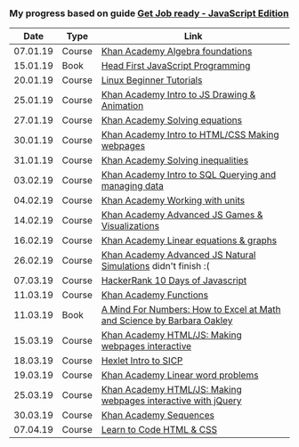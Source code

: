### My progress based on guide [Get Job ready - JavaScript Edition](https://github.com/P1xt/p1xt-guides/blob/master/job-ready-javascript-edition-3.0.md)
| Date | Type | Link |
| ---- | ---- | ---- |
| 07.01.19 | Course | [Khan Academy Algebra foundations](https://www.khanacademy.org/math/algebra/introduction-to-algebra) |
| 15.01.19 | Book | [Head First JavaScript Programming](https://www.oreilly.com/library/view/head-first-javascript/9781449340124/) |
| 20.01.19 | Course | [Linux Beginner Tutorials](https://www.linux.org/forums/linux-beginner-tutorials.123/) |
| 25.01.19 | Course | [Khan Academy Intro to JS Drawing & Animation](https://www.khanacademy.org/computing/computer-programming/programming) |
| 27.01.19 | Course | [Khan Academy Solving equations](https://www.khanacademy.org/math/algebra/one-variable-linear-equations) |
| 30.01.19 | Course | [Khan Academy Intro to HTML/CSS Making webpages](https://www.khanacademy.org/computing/computer-programming/html-css) |
| 31.01.19 | Course | [Khan Academy Solving inequalities](https://www.khanacademy.org/math/algebra/one-variable-linear-inequalities) |
| 03.02.19 | Course | [Khan Academy Intro to SQL Querying and managing data](https://www.khanacademy.org/computing/computer-programming/sql) |
| 04.02.19 | Course | [Khan Academy Working with units](https://www.khanacademy.org/math/algebra/units-in-modeling) |
| 14.02.19 | Course | [Khan Academy Advanced JS Games & Visualizations](https://www.khanacademy.org/computing/computer-programming/programming-games-visualizations) |
| 16.02.19 | Course | [Khan Academy Linear equations & graphs](https://www.khanacademy.org/math/algebra/two-var-linear-equations) |
| 26.02.19 | Course | [Khan Academy Advanced JS Natural Simulations](https://www.khanacademy.org/computing/computer-programming/programming-natural-simulations) didn't finish :( |
| 07.03.19 | Course | [HackerRank 10 Days of Javascript](https://www.hackerrank.com/domains/tutorials/10-days-of-javascript) |
| 11.03.19 | Course | [Khan Academy Functions](https://www.khanacademy.org/math/algebra/algebra-functions) |
| 11.03.19 | Book | [A Mind For Numbers: How to Excel at Math and Science by Barbara Oakley](https://www.amazon.com/Mind-Numbers-Science-Flunked-Algebra-ebook/dp/B00G3L19ZU) |
| 15.03.19 | Course | [Khan Academy HTML/JS: Making webpages interactive](https://www.khanacademy.org/computing/computer-programming/html-css-js) |
| 18.03.19 | Course | [Hexlet Intro to SICP](https://ru.hexlet.io/courses/sicp) |
| 19.03.19 | Course | [Khan Academy Linear word problems](https://www.khanacademy.org/math/algebra/linear-word-problems) |
| 25.03.19 | Course | [Khan Academy HTML/JS: Making webpages interactive with jQuery](https://www.khanacademy.org/computing/computer-programming/html-js-jquery) |
| 30.03.19 | Course | [Khan Academy Sequences](https://www.khanacademy.org/math/algebra/sequences) |
| 07.04.19 | Course | [Learn to Code HTML & CSS](https://learn.shayhowe.com/html-css/) |
